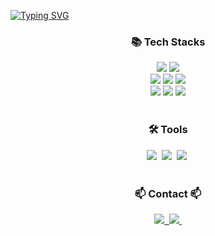 [![Typing SVG](https://readme-typing-svg.demolab.com?font=Fira+Code&weight=500&size=50&pause=1000&color=55BDF7&background=020103BA&center=true&vCenter=true&repeat=false&width=900&height=60&lines=Welcome+to+Andrew's+WorkSpace)](https://git.io/typing-svg)



<!--내용 부분-->
<h3 align="center">📚 Tech Stacks </h3>
<div align="center">
  <img src="https://img.shields.io/badge/java-007396?style=for-the-badge&logo=java&logoColor=white">
  <img src="https://img.shields.io/badge/python-3776AB?style=for-the-badge&logo=python&logoColor=white">
  <br>
  
  <img src="https://img.shields.io/badge/spring-6DB33F?style=for-the-badge&logo=spring&logoColor=white">
  <img src="https://img.shields.io/badge/springboot-6DB33F?style=for-the-badge&logo=springboot&logoColor=white">
  <img src="https://img.shields.io/badge/spring security-6DB33F?style=for-the-badge&logo=Spring Security&logoColor=white">
  <br>

  <img src="https://img.shields.io/badge/jquery-0769AD?style=for-the-badge&logo=jquery&logoColor=white">
  <img src="https://img.shields.io/badge/mysql-4479A1?style=for-the-badge&logo=mysql&logoColor=white">
  <img src="https://img.shields.io/badge/mariaDB-003545?style=for-the-badge&logo=mariaDB&logoColor=white">
  <br>
</div>

<br>

<h3 align="center">🛠 Tools </h3>
<div align="center">
  <img src="https://img.shields.io/badge/git-F05033.svg?style=for-the-badge&logo=git&logoColor=white" />&nbsp
  <img src="https://img.shields.io/badge/github-181717.svg?style=for-the-badge&logo=github&logoColor=white" />&nbsp
  <img src="https://img.shields.io/badge/Notion-F3F3F3.svg?style=for-the-badge&logo=notion&logoColor=black" />&nbsp
</div>

<br>

<h3 align="center">📫 Contact 📫</h3>
<div align="center">
  
  <a href="https://leegd120.tistory.com">
    <img src="https://img.shields.io/badge/Tistory-000000?style=for-the-badge&logo=tistory&logoColor=white" />&nbsp
  </a>
  <a href="mailto:leegd120@gmail.com">
    <img
      src="https://img.shields.io/badge/leegd120@gmail.com-D14836?style=for-the-badge&logo=gmail&logoColor=white"/>&nbsp
  </a>
</div>
<!--
**starboxxxx/starboxxxx** is a ✨ _special_ ✨ repository because its `README.md` (this file) appears on your GitHub profile.

Here are some ideas to get you started:

- 🔭 I’m currently working on ...
- 🌱 I’m currently learning ...
- 👯 I’m looking to collaborate on ...
- 🤔 I’m looking for help with ...
- 💬 Ask me about ...
- 📫 How to reach me: ...
- 😄 Pronouns: ...
- ⚡ Fun fact: ...
-->
